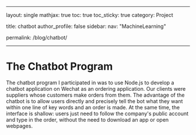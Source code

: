<!-- ---
layout: single
toc: true
toc_sticky: true
category: Project

title: chatbot
author_profile: false
sidebar:
  nav: "Project"

permalink: /blog/chatbot/

tags: [notes]
excerpt: "".
--- -->

---
layout: single
mathjax: true
toc: true
toc_sticky: true
category: Project

<!-- tags: [memory,pointer] -->

title: chatbot
author_profile: false
sidebar:
  nav: "MachineLearning"

permalink: /blog/chatbot/

---


# The Chatbot Program
The chatbot program I participated in was to use Node.js to develop a chatbot application on Wechat as an ordering application. Our clients were suppliers whose customers make orders from them. The advantage of the chatbot is to allow users directly and precisely tell the bot what they want within one line of key words and an order is made. At the same time, the interface is shallow: users just need to follow the company's public account and type in the order, without the need to download an app or open webpages.

